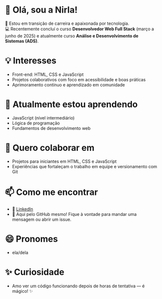 # 👋 Olá, sou a Nirla!

🎯 Estou em transição de carreira e apaixonada por tecnologia.  
💻 Recentemente concluí o curso **Desenvolvedor Web Full Stack** (março a junho de 2025) e atualmente curso **Análise e Desenvolvimento de Sistemas (ADS)**.

# 💡 Interesses
- Front-end: HTML, CSS e JavaScript
- Projetos colaborativos com foco em acessibilidade e boas práticas
- Aprimoramento contínuo e aprendizado em comunidade

# 🌱 Atualmente estou aprendendo
- JavaScript (nível intermediário)
- Lógica de programação
- Fundamentos de desenvolvimento web

# 🤝 Quero colaborar em
- Projetos para iniciantes em HTML, CSS e JavaScript
- Experiências que fortaleçam o trabalho em equipe e versionamento com Git

# 📫 Como me encontrar
- 💼 [LinkedIn](www.linkedin.com/in/nirla-santos-70764430a)  
- 💬 Aqui pelo GitHub mesmo! Fique à vontade para mandar uma mensagem ou abrir um issue.

# 😄 Pronomes
- ela/dela

# ✨ Curiosidade
- Amo ver um código funcionando depois de horas de tentativa — é mágico! ✨
```


